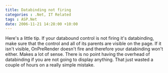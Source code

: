 ```yaml
---
title: Databinding not firing
categories : .Net, IT Related
tags : ASP.Net
date: 2006-11-21 14:28:00 +10:00
---
```


Here's a little tip. If your databound control is not firing it's databinding, make sure that the control and all of its parents are visible on the page. If it isn't visible, OnPreRender doesn't fire and therefore your databinding won't either. Makes a lot of sense. There is no point having the overhead of databinding if you are not going to display anything. That just wasted a couple of hours on a really simple mistake.


